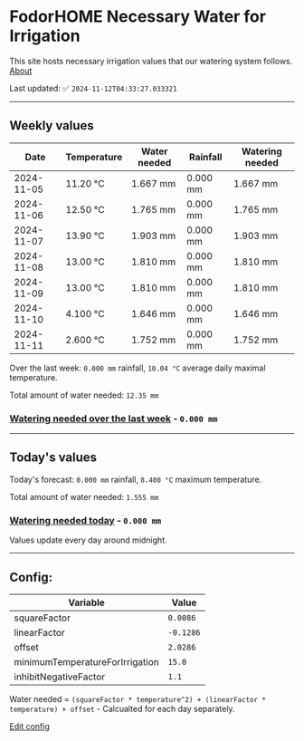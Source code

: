 # FodorHOME Necessary Water for Irrigation

This site hosts necessary irrigation values that our watering system follows. [About](https://github.com/redyau/irrigation)

Last updated: ✅ `2024-11-12T04:33:27.033321`

---

## Weekly values

| Date | Temperature | Water needed | Rainfall | Watering needed |
|-----|-----|-----|-----|-----|
| 2024-11-05 | 11.20 °C | 1.667 mm | 0.000 mm | 1.667 mm |
| 2024-11-06 | 12.50 °C | 1.765 mm | 0.000 mm | 1.765 mm |
| 2024-11-07 | 13.90 °C | 1.903 mm | 0.000 mm | 1.903 mm |
| 2024-11-08 | 13.00 °C | 1.810 mm | 0.000 mm | 1.810 mm |
| 2024-11-09 | 13.00 °C | 1.810 mm | 0.000 mm | 1.810 mm |
| 2024-11-10 | 4.100 °C | 1.646 mm | 0.000 mm | 1.646 mm |
| 2024-11-11 | 2.600 °C | 1.752 mm | 0.000 mm | 1.752 mm |


Over the last week: `0.000 mm` rainfall, `10.04 °C` average daily maximal temperature.

Total amount of water needed: `12.35 mm`

### [Watering needed over the last week](lastweek.txt) - `0.000 mm`

---

## Today's values

Today's forecast: `0.000 mm` rainfall, `8.400 °C` maximum temperature.

Total amount of water needed: `1.555 mm`

### [Watering needed today](today.txt) - `0.000 mm`

Values update every day around midnight.

---

## Config:

| Variable | Value |
|-----|-----|
| squareFactor | `0.0086` |
| linearFactor | `-0.1286` |
| offset | `2.0286` |
| minimumTemperatureForIrrigation | `15.0` |
| inhibitNegativeFactor | `1.1` |

Water needed = `(squareFactor * temperature^2) + (linearFactor * temperature) + offset` - Calcualted for each day separately.

[Edit config](https://github.com/RedyAu/irrigation/edit/main/config.json)
